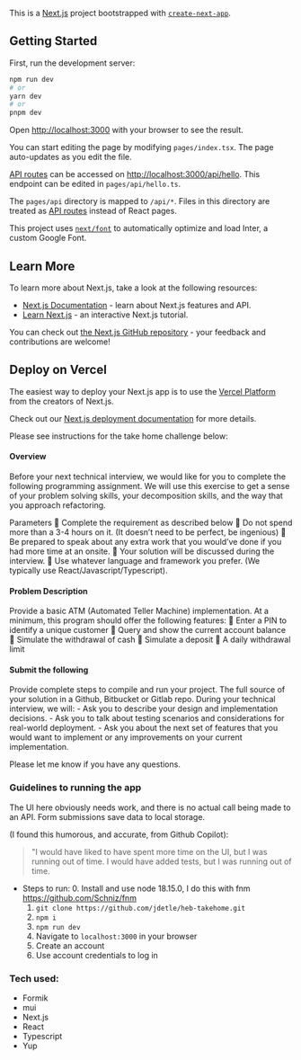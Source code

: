 This is a [Next.js](https://nextjs.org/) project bootstrapped with [`create-next-app`](https://github.com/vercel/next.js/tree/canary/packages/create-next-app).

## Getting Started

First, run the development server:

```bash
npm run dev
# or
yarn dev
# or
pnpm dev
```

Open [http://localhost:3000](http://localhost:3000) with your browser to see the result.

You can start editing the page by modifying `pages/index.tsx`. The page auto-updates as you edit the file.

[API routes](https://nextjs.org/docs/api-routes/introduction) can be accessed on [http://localhost:3000/api/hello](http://localhost:3000/api/hello). This endpoint can be edited in `pages/api/hello.ts`.

The `pages/api` directory is mapped to `/api/*`. Files in this directory are treated as [API routes](https://nextjs.org/docs/api-routes/introduction) instead of React pages.

This project uses [`next/font`](https://nextjs.org/docs/basic-features/font-optimization) to automatically optimize and load Inter, a custom Google Font.

## Learn More

To learn more about Next.js, take a look at the following resources:

- [Next.js Documentation](https://nextjs.org/docs) - learn about Next.js features and API.
- [Learn Next.js](https://nextjs.org/learn) - an interactive Next.js tutorial.

You can check out [the Next.js GitHub repository](https://github.com/vercel/next.js/) - your feedback and contributions are welcome!

## Deploy on Vercel

The easiest way to deploy your Next.js app is to use the [Vercel Platform](https://vercel.com/new?utm_medium=default-template&filter=next.js&utm_source=create-next-app&utm_campaign=create-next-app-readme) from the creators of Next.js.

Check out our [Next.js deployment documentation](https://nextjs.org/docs/deployment) for more details.


Please see instructions for the take home challenge below: 
#### Overview
Before your next technical interview, we would like for you to complete the following
programming assignment.
We will use this exercise to get a sense of your problem solving skills, your decomposition skills,
and the way that you approach refactoring.

Parameters
 Complete the requirement as described below
 Do not spend more than a 3-4 hours on it. (It doesn’t need to be perfect, be ingenious)
 Be prepared to speak about any extra work that you would’ve done if you had more time
at an onsite.
 Your solution will be discussed during the interview.
 Use whatever language and framework you prefer. (We typically use
React/Javascript/Typescript).

#### Problem Description
Provide a basic ATM (Automated Teller Machine) implementation. At a minimum, this program
should offer the following features:
 Enter a PIN to identify a unique customer
 Query and show the current account balance
 Simulate the withdrawal of cash
 Simulate a deposit
 A daily withdrawal limit

#### Submit the following
Provide complete steps to compile and run your project.
The full source of your solution in a Github, Bitbucket or Gitlab repo.
During your technical interview, we will:
    - Ask you to describe your design and implementation decisions.
    - Ask you to talk about testing scenarios and considerations for real-world
deployment.
    - Ask you about the next set of features that you would want to implement or any
improvements on your current implementation.


Please let me know if you have any questions.


### Guidelines to running the app
The UI here obviously needs work, and there is no actual call being made to an API. Form submissions save data to local storage.

(I found this humorous, and accurate, from Github Copilot): 
> "I would have liked to have spent more time on the UI, but I was running out of time. I would have added tests, but I was running out of time.

- Steps to run:
    0. Install and use node 18.15.0, I do this with fnm https://github.com/Schniz/fnm
    1. `git clone https://github.com/jdetle/heb-takehome.git`
    2. `npm i`
    3. `npm run dev`
    4. Navigate to `localhost:3000` in your browser
    5. Create an account
    6. Use account credentials to log in

### Tech used:
- Formik
- mui
- Next.js
- React
- Typescript
- Yup
